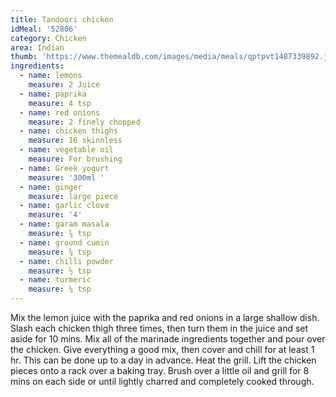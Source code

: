 ```yaml
---
title: Tandoori chicken
idMeal: '52806'
category: Chicken
area: Indian
thumb: 'https://www.themealdb.com/images/media/meals/qptpvt1487339892.jpg'
ingredients:
  - name: lemons
    measure: 2 Juice
  - name: paprika
    measure: 4 tsp
  - name: red onions
    measure: 2 finely chopped
  - name: chicken thighs
    measure: 16 skinnless
  - name: vegetable oil
    measure: For brushing
  - name: Greek yogurt
    measure: '300ml '
  - name: ginger
    measure: large piece
  - name: garlic clove
    measure: '4'
  - name: garam masala
    measure: ¾ tsp
  - name: ground cumin
    measure: ¾ tsp
  - name: chilli powder
    measure: ½ tsp
  - name: turmeric
    measure: ¼ tsp
---
```

Mix the lemon juice with the paprika and red onions in a large shallow dish. Slash each chicken thigh three times, then turn them in the juice and set aside for 10 mins.
Mix all of the marinade ingredients together and pour over the chicken. Give everything a good mix, then cover and chill for at least 1 hr. This can be done up to a day in advance.
Heat the grill. Lift the chicken pieces onto a rack over a baking tray. Brush over a little oil and grill for 8 mins on each side or until lightly charred and completely cooked through.
